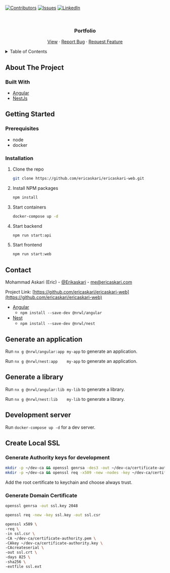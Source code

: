 [![Contributors][contributors-shield]][contributors-url]
[![Issues][issues-shield]][issues-url]
[![LinkedIn][linkedin-shield]][linkedin-url]

<!-- PROJECT LOGO -->
<br />
<div align="center">

<h3 align="center">Portfolio</h3>

  <p align="center">
    <a href="https://www.ericaskari.com">View</a>
    ·
    <a href="https://github.com/ericaskari/ericaskari-web/issues">Report Bug</a>
    ·
    <a href="https://github.com/ericaskari/ericaskari-web/issues">Request Feature</a>
  </p>
</div>

<!-- TABLE OF CONTENTS -->
<details>
  <summary>Table of Contents</summary>
  <ol>
    <li>
      <a href="#about-the-project">About The Project</a>
      <ul>
        <li><a href="#built-with">Built With</a></li>
      </ul>
    </li>
    <li>
      <a href="#getting-started">Getting Started</a>
      <ul>
        <li><a href="#prerequisites">Prerequisites</a></li>
        <li><a href="#installation">Installation</a></li>
      </ul>
    </li>
    <li><a href="#contact">Contact</a></li>
  </ol>
</details>

<!-- ABOUT THE PROJECT -->

## About The Project

[//]: # '[![Product Name Screen Shot][product-screenshot]](https://www.ericaskari.com)'

### Built With

-   [Angular](https://angular.io/)
-   [NestJs](https://nestjs.com/)

<!-- GETTING STARTED -->

## Getting Started

### Prerequisites

-   node
-   docker

### Installation

1. Clone the repo
    ```sh
    git clone https://github.com/ericaskari/ericaskari-web.git
    ```
2. Install NPM packages

    ```sh
    npm install
    ```

3. Start containers
    ```sh
    docker-compose up -d
    ```
4. Start backend

    ```sh
    npm run start:api
    ```

5. Start frontend
    ```sh
    npm run start:web
    ```

<!-- CONTACT -->

## Contact

Mohammad Askari (Eric) - [@Erikaskari](https://twitter.com/Erikaskari) - me@ericaskari.com

Project Link: [https://github.com/ericaskari/ericaskari-web](https://github.com/ericaskari/ericaskari-web)


- [Angular](https://angular.io)
    - `npm install --save-dev @nrwl/angular`
- [Nest](https://nestjs.com)
    - `npm install --save-dev @nrwl/nest`

## Generate an application

Run `nx g @nrwl/angular:app my-app` to generate an application.

Run `nx g @nrwl/nest:app    my-app` to generate an application.

## Generate a library

Run `nx g @nrwl/angular:lib my-lib` to generate a library.

Run `nx g @nrwl/nest:lib    my-lib` to generate a library.

## Development server

Run `docker-compose up -d` for a dev server.


## Create Local SSL

### Generate Authority keys for development
```bash
mkdir -p ~/dev-ca && openssl genrsa -des3 -out ~/dev-ca/certificate-authority.key 2048
mkdir -p ~/dev-ca && openssl req -x509 -new -nodes -key ~/dev-ca/certificate-authority.key -sha256 -days 1825 -out ~/dev-ca/certificate-authority.pem
```
Add the root certificate to keychain and choose always trust.

### Generate Domain Certificate
```bash
openssl genrsa -out ssl.key 2048

openssl req -new -key ssl.key -out ssl.csr

openssl x509 \
-req \
-in ssl.csr \
-CA ~/dev-ca/certificate-authority.pem \
-CAkey ~/dev-ca/certificate-authority.key \
-CAcreateserial \
-out ssl.crt \
-days 825 \
-sha256 \
-extfile ssl.ext
```


[contributors-shield]: https://img.shields.io/github/contributors/ericaskari/ericaskari-web.svg?style=for-the-badge
[contributors-url]: https://github.com/ericaskari/ericaskari-web/graphs/contributors
[issues-shield]: https://img.shields.io/github/issues/ericaskari/ericaskari-web.svg?style=for-the-badge
[issues-url]: https://github.com/ericaskari/ericaskari-web/issues
[linkedin-shield]: https://img.shields.io/badge/-LinkedIn-black.svg?style=for-the-badge&logo=linkedin&colorB=555
[linkedin-url]: https://linkedin.com/in/linkedin_username
